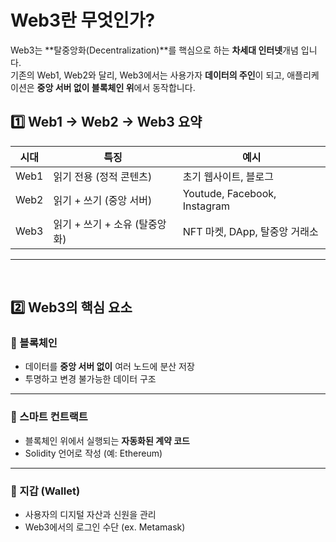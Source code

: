 # Web3란 무엇인가?
Web3는 **탈중앙화(Decentralization)**를 핵심으로 하는 **차세대 인터넷**개념 입니다.  
기존의 Web1, Web2와 달리, Web3에서는 사용가자 **데이터의 주인**이 되고, 애플리케이션은 **중앙 서버 없이 블록체인 위**에서 동작합니다.

## 1️⃣ Web1 → Web2 → Web3 요약
|시대|특징|예시|
|---|---|---|
|Web1|읽기 전용 (정적 콘텐츠)| 초기 웹사이트, 블로그|
|Web2|읽기 + 쓰기 (중앙 서버)| Youtude, Facebook, Instagram|
|Web3|읽기 + 쓰기 + 소유 (탈중앙화)| NFT 마켓, DApp, 탈중앙 거래소|

---
<br>

## 2️⃣ Web3의 핵심 요소

### 🔹 블록체인
- 데이터를 **중앙 서버 없이** 여러 노드에 분산 저장
- 투명하고 변경 불가능한 데이터 구조

---

### 🔹 스마트 컨트랙트
- 블록체인 위에서 실행되는 **자동화된 계약 코드**
- Solidity 언어로 작성 (예: Ethereum)

---

### 🔹 지갑 (Wallet)
- 사용자의 디지털 자산과 신원을 관리
- Web3에서의 로그인 수단 (ex. Metamask)
